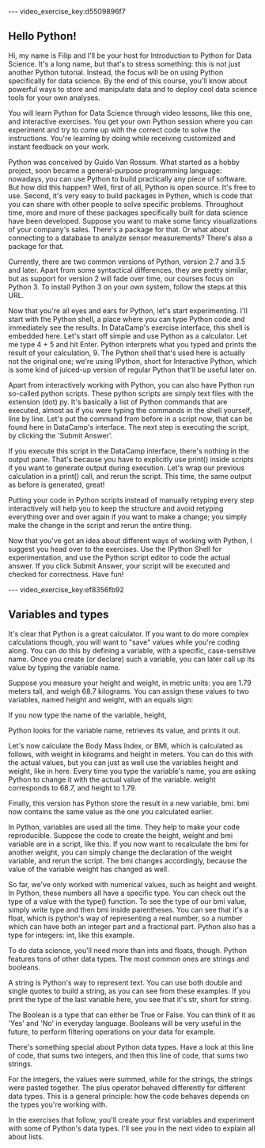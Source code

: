 --- video_exercise_key:d5509896f7

## Hello Python!

Hi, my name is Filip and I'll be your host for Introduction to Python for Data Science. It's a long name, but that's to stress something: this is not just another Python tutorial. Instead, the focus will be on using Python specifically for data science. By the end of this course, you'll know about powerful ways to store and manipulate data and to deploy cool data science tools for your own analyses.

You will learn Python for Data Science through video lessons, like this one, and interactive exercises. You get your own Python session where you can experiment and try to come up with the correct code to solve the instructions. You're learning by doing while receiving customized and instant feedback on your work.

Python was conceived by Guido Van Rossum. What started as a hobby project, soon became a general-purpose programming language: nowadays, you can use Python to build practically any piece of software. But how did this happen? Well, first of all, Python is open source. It's free to use. Second, it's very easy to build packages in Python, which is code that you can share with other people to solve specific problems. Throughout time, more and more of these packages specifically built for data science have been developed. Suppose you want to make some fancy visualizations of your company's sales. There's a package for that. Or what about connecting to a database to analyze sensor measurements? There's also a package for that. 

Currently, there are two common versions of Python, version 2.7 and 3.5 and later. Apart from some syntactical differences, they are pretty similar, but as support for version 2 will fade over time, our courses focus on Python 3. To install Python 3 on your own system, follow the steps at this URL.

Now that you're all eyes and ears for Python, let's start experimenting. I'll start with the Python shell, a place where you can type Python code and immediately see the results. In DataCamp's exercise interface, this shell is embedded here. Let's start off simple and use Python as a calculator. Let me type 4 + 5 and hit Enter. Python interprets what you typed and prints the result of your calculation, 9. The Python shell that's used here is actually not the original one; we're using IPython, short for Interactive Python, which is some kind of juiced-up version of regular Python that'll be useful later on.

Apart from interactively working with Python, you can also have Python run so-called python scripts. These python scripts are simply text files with the extension (dot) py. It's basically a list of Python commands that are executed, almost as if you were typing the commands in the shell yourself, line by line. Let's put the command from before in a script now, that can be found here in DataCamp's interface. The next step is executing the script, by clicking the 'Submit Answer'.

If you execute this script in the DataCamp interface, there's nothing in the output pane. That's because you have to explicitly use print() inside scripts if you want to generate output during execution. Let's wrap our previous calculation in a print() call, and rerun the script. This time, the same output as before is generated, great!

Putting your code in Python scripts instead of manually retyping every step interactively will help you to keep the structure and avoid retyping everything over and over again if you want to make a change; you simply make the change in the script and rerun the entire thing.

Now that you've got an idea about different ways of working with Python, I suggest you head over to the exercises. Use the IPython Shell for experimentation, and use the Python script editor to code the actual answer. If you click Submit Answer, your script will be executed and checked for correctness. Have fun!

--- video_exercise_key:ef8356fb92

## Variables and types

It's clear that Python is a great calculator. If you want to do more complex calculations though, you will want to "save" values while you're coding along. You can do this by defining a variable, with a specific, case-sensitive name. Once you create (or declare) such a variable, you can later call up its value by typing the variable name.

Suppose you measure your height and weight, in metric units: you are 1.79 meters tall, and weigh 68.7 kilograms. You can assign these values to two variables, named height and weight, with an equals sign:

If you now type the name of the variable, height,

Python looks for the variable name, retrieves its value, and prints it out.

Let's now calculate the Body Mass Index, or BMI, which is calculated as follows, with weight in kilograms and height in meters. You can do this with the actual values, but you can just as well use the variables height and weight, like in here. Every time you type the variable's name, you are asking Python to change it with the actual value of the variable. weight corresponds to 68.7, and height to 1.79.

Finally, this version has Python store the result in a new variable, bmi. bmi now contains the same value as the one you calculated earlier.

In Python, variables are used all the time. They help to make your code reproducible. Suppose the code to create the height, weight and bmi variable are in a script, like this. If you now want to recalculate the bmi for another weight, you can simply change the declaration of the weight variable, and rerun the script. The bmi changes accordingly, because the value of the variable weight has changed as well.

So far, we've only worked with numerical values, such as height and weight. In Python, these numbers all have a specific type. You can check out the type of a value with the type() function. To see the type of our bmi value, simply write type and then bmi inside parentheses. You can see that it's a float, which is python's way of representing a real number, so a number which can have both an integer part and a fractional part. Python also has a type for integers: int, like this example.

To do data science, you'll need more than ints and floats, though. Python features tons of other data types. The most common ones are strings and booleans. 

A string is Python's way to represent text. You can use both double and single quotes to build a string, as you can see from these examples. If you print the type of the last variable here, you see that it's str, short for string.

The Boolean is a type that can either be True or False. You can think of it as 'Yes' and 'No' in everyday language. Booleans will be very useful in the future, to perform filtering operations on your data for example.

There's something special about Python data types. Have a look at this line of code, that sums two integers, and then this line of code, that sums two strings. 

For the integers, the values were summed, while for the strings, the strings were pasted together. The plus operator behaved differently for different data types. This is a general principle: how the code behaves depends on the types you're working with.

In the exercises that follow, you'll create your first variables and experiment with some of Python's data types. I'll see you in the next video to explain all about lists.
